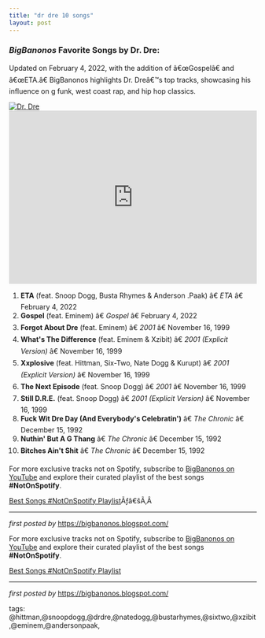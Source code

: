 ```yaml
---
title: "dr dre 10 songs"
layout: post
---
```

<h3><em>BigBanonos</em> Favorite Songs by Dr. Dre:</h3> <p>Updated on February 4, 2022, with the addition of â€œGospelâ€ and â€œETA.â€ BigBanonos highlights Dr. Dreâ€™s top tracks, showcasing his influence on g funk, west coast rap, and hip hop classics.</p> <!--Image-->
<div class="separator"> <a href="https://media.gq.com/photos/64b162bef8b3d9b70b372fcd/1:1/w_1125,h_1125,c_limit/dre.jpg" > <img alt="Dr. Dre" src="https://media.gq.com/photos/64b162bef8b3d9b70b372fcd/1:1/w_1125,h_1125,c_limit/dre.jpg" /> </a>
</div> <!--Spotify Playlist Embed-->
<iframe allow="autoplay; clipboard-write; encrypted-media; fullscreen; picture-in-picture" allowfullscreen="" frameborder="0" height="352" loading="lazy" src="https://open.spotify.com/embed/playlist/4l1PDGueqE6JkaSphgcOhS?utm_source=generator" width="100%"></iframe> <!--Song Listings-->
<ol> <li><strong>ETA</strong> (feat. Snoop Dogg, Busta Rhymes & Anderson .Paak) â€ <em>ETA</em> â€ February 4, 2022</li> <li><strong>Gospel</strong> (feat. Eminem) â€ <em>Gospel</em> â€ February 4, 2022</li> <li><strong>Forgot About Dre</strong> (feat. Eminem) â€ <em>2001</em> â€ November 16, 1999</li> <li><strong>What's The Difference</strong> (feat. Eminem & Xzibit) â€ <em>2001 (Explicit Version)</em> â€ November 16, 1999</li> <li><strong>Xxplosive</strong> (feat. Hittman, Six-Two, Nate Dogg & Kurupt) â€ <em>2001 (Explicit Version)</em> â€ November 16, 1999</li> <li><strong>The Next Episode</strong> (feat. Snoop Dogg) â€ <em>2001</em> â€ November 16, 1999</li> <li><strong>Still D.R.E.</strong> (feat. Snoop Dogg) â€ <em>2001 (Explicit Version)</em> â€ November 16, 1999</li> <li><strong>Fuck Wit Dre Day (And Everybody's Celebratin')</strong> â€ <em>The Chronic</em> â€ December 15, 1992</li> <li><strong>Nuthin' But A G Thang</strong> â€ <em>The Chronic</em> â€ December 15, 1992</li> <li><strong>Bitches Ain't Shit</strong> â€ <em>The Chronic</em> â€ December 15, 1992</li>
</ol> <!--Subscribe and Playlist Links-->
<div> <p>For more exclusive tracks not on Spotify, subscribe to <a href="https://www.youtube.com/@BigBanonos" target="_blank">BigBanonos on YouTube</a> and explore their curated playlist of the best songs <strong>#NotOnSpotify</strong>.</p> <p><a href="https://www.youtube.com/playlist?list=PLtuNtuTatqI0kFahUCbtbfenC_ET5O_tr" target="_blank">Best Songs #NotOnSpotify Playlist</a>Ãƒâ€šÃ‚Â </p></div> <hr /> <p><em>first posted by</em> <a href="https://bigbanonos.blogspot.com/" rel="noopener" target="_new">https://bigbanonos.blogspot.com/</a></p>


<!--Subscribe and Playlist Links-->
<div>
    <p>For more exclusive tracks not on Spotify, subscribe to <a href="https://www.youtube.com/@BigBanonos" target="_blank">BigBanonos on YouTube</a> and explore their curated playlist of the best songs <strong>#NotOnSpotify</strong>.</p>
    <p><a href="https://www.youtube.com/playlist?list=PLtuNtuTatqI0kFahUCbtbfenC_ET5O_tr" target="_blank">Best Songs #NotOnSpotify Playlist<br /></a></p></div>

<hr />

<p><em>first posted by</em> <a href="https://bigbanonos.blogspot.com/" rel="noopener" target="_new">https://bigbanonos.blogspot.com/</a></p>

<p>tags: @hittman,@snoopdogg,@drdre,@natedogg,@bustarhymes,@sixtwo,@xzibit,@eminem,@andersonpaak,</p>
